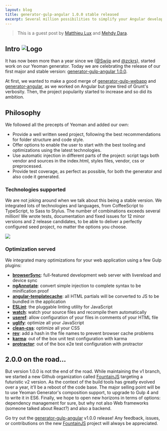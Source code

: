 ```yaml
---
layout: blog
title: generator-gulp-angular 1.0.0 stable released
excerpt: Several million possibilities to simplify your Angular development using the latest tools available
---
```


> This is a guest post by [Matthieu Lux](https://github.com/Swiip) and [Mehdy Dara](https://github.com/zckrs).

## Intro ![Logo](/assets/img/blog/generator-gulp-angular-logo.png)

It has now been more than a year since we ([@Swiip](https://twitter.com/Swiip) and [@zckrs](https://twitter.com/Zckrs)), started work on our Yeoman generator. Today we are celebrating the release of our first major and stable version: [generator-gulp-angular 1.0.0](https://www.npmjs.com/package/generator-gulp-angular).

At first, we wanted to make a good merge of [generator-gulp-webapp](https://github.com/yeoman/generator-gulp-webapp) and [generator-angular](https://github.com/yeoman/generator-angular), as we worked on Angular but grew tired of Grunt's verbosity. Then, the project popularity started to increase and so did its ambition.

## Philosophy

We followed all the precepts of Yeoman and added our own:

 * Provide a well written seed project, following the best recommendations for folder structure and code style.
 * Offer options to enable the user to start with the best tooling and optimizations using the latest technologies.
 * Use automatic injection in different parts of the project: script tags both vendor and sources in the index.html, styles files, vendor, css or preprocessed.
 * Provide test coverage, as perfect as possible, for both the generator and also code it generated.

### Technologies supported

We are not joking around when we talk about this being a stable version. We integrated lots of technologies and languages, from CoffeeScript to TypeScript, to Sass to Stylus. The number of combinations exceeds several million! We wrote tests, documentation and fixed issues for 12 minor versions and 2 release candidates, to be able to deliver a perfectly configured seed project, no matter the options you choose.

![](/assets/img/blog/technologies-gga.png)

### Optimization served

We integrated many optimizations for your web application using a few Gulp plugins:

 * **[browserSync](http://www.browsersync.io/docs/gulp/)**: full-featured development web server with livereload and device sync
 * **[ngAnnotate](https://github.com/Kagami/gulp-ng-annotate)**: convert simple injection to complete syntax to be minification proof
 * **[angular-templatecache](https://github.com/miickel/gulp-angular-templatecache)**: all HTML partials will be converted to JS to be bundled in the application
 * **[ESLint](https://github.com/adametry/gulp-eslint)**: the pluggable linting utility for JavaScript
 * **[watch](https://github.com/gulpjs/gulp/blob/master/docs/API.md#gulpwatchglob--opts-tasks-or-gulpwatchglob--opts-cb)**: watch your source files and recompile them automatically
 * **[useref](https://github.com/jonkemp/gulp-useref)**: allow configuration of your files in comments of your HTML file
 * **[uglify](https://github.com/terinjokes/gulp-uglify)**: optimize all your JavaScript
 * **[clean-css](https://github.com/murphydanger/gulp-minify-css)**: optimize all your CSS
 * **[rev](https://github.com/sindresorhus/gulp-rev)**: add a hash in the file names to prevent browser cache problems
 * **[karma](https://github.com/karma-runner/gulp-karma#tldr)**: out of the box unit test configuration with karma
 * **[protractor](https://github.com/mllrsohn/gulp-protractor)**: out of the box e2e test configuration with protractor

## 2.0.0 on the road...

But version 1.0.0 is not the end of the road. While maintaining the v1 branch, we started a new Github organization called [FountainJS](https://github.com/FountainJS) targeting a futuristic v2 version. As the context of the build tools has greatly evolved over a year, it’ll be a reboot of the code base.
The major selling point will be to use Yeoman Generator's composition support, to upgrade to Gulp 4 and to write it in ES6. Finally, we hope to open new horizons in terms of options: dependency management for sure, but why not also Web frameworks (someone talked about React?) and also a backend.

Go try out the [generator-gulp-angular](https://www.npmjs.com/package/generator-gulp-angular) v1.0.0 release! Any feedback, issues, or contributions on the new [FountainJS](https://github.com/FountainJS) project will always be appreciated.
